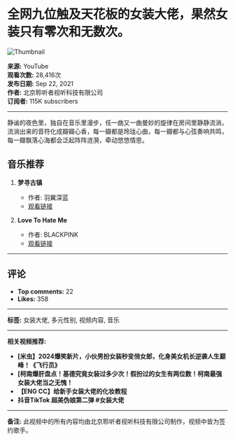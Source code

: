 # 全网九位触及天花板的女装大佬，果然女装只有零次和无数次。

![Thumbnail](https://i.ytimg.com/vi/y3Yv7Mh4KFQ/hqdefault.jpg?sqp=-oaymwEmCKgBEF5IWvKriqkDGQgBFQAAiEIYAdgBAeIBCggYEAIYBjgBQAE=&rs=AOn4CLAwFpboAzChXqkibFMW71O-542fRw)

**来源:** YouTube  
**观看次数:** 28,416次  
**发布日期:** Sep 22, 2021  
**作者:** 北京聆听者视听科技有限公司  
**订阅者:** 115K subscribers

---

静谧的夜色里，独自在音乐里漫步，任一曲又一曲曼妙的旋律在房间里静静流淌，流淌出来的音符化成瓣瓣心香，每一瓣都是玲珑心曲，每一瓣都与心弦奏响共鸣，每一瓣飘落心海都会泛起阵阵涟漪，牵动悠悠情思。

## 音乐推荐

1. **梦寻古镇**  
   - 作者: 羽翼深蓝  
   - [观看链接](https://www.youtube.com/watch?v=RuSh4ejaXlM)

2. **Love To Hate Me**  
   - 作者: BLACKPINK  
   - [观看链接](https://www.youtube.com/watch?v=wlzGXcTzdzU)

---

## 评论

- **Top comments:** 22
- **Likes:** 358

---

**标签:** 女装大佬, 多元性别, 视频内容, 音乐

---

**相关视频推荐:**  
- **[米虫】2024爆笑新片，小伙男扮女装秒变俏女郎，化身美女机长逆袭人生巅峰！《飞行员》**  
- **[柯南爆肝盘点！基德究竟女装过多少次！假扮过的女生有两位数！柯南最强女装大佬当之无愧！**  
- **【ENG CC】给新手女装大佬的化妆教程**  
- **抖音TikTok 超美伪娘第二弹 #女装大佬**  

---

**备注:** 此视频中的所有内容均由北京聆听者视听科技有限公司制作，视频中皆为签约歌手。